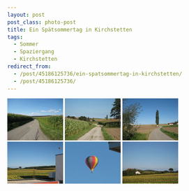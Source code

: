```yaml
---
layout: post
post_class: photo-post
title: Ein Spätsommertag in Kirchstetten
tags:
  - Sommer
  - Spaziergang
  - Kirchstetten
redirect_from:
  - /post/45186125736/ein-spatsommertag-in-kirchstetten/
  - /post/45186125736/
---
```

[![](/photos/2011-08-28-01-th.jpg)](/photos/2011-08-28-01-hd.jpg)
[![](/photos/2011-08-28-02-th.jpg)](/photos/2011-08-28-02-hd.jpg)
[![](/photos/2011-08-28-03-th.jpg)](/photos/2011-08-28-03-hd.jpg)
[![](/photos/2011-08-28-04-th.jpg)](/photos/2011-08-28-04-hd.jpg)
[![](/photos/2011-08-28-05-th.jpg)](/photos/2011-08-28-05-hd.jpg)
[![](/photos/2011-08-28-06-th.jpg)](/photos/2011-08-28-06-hd.jpg)
